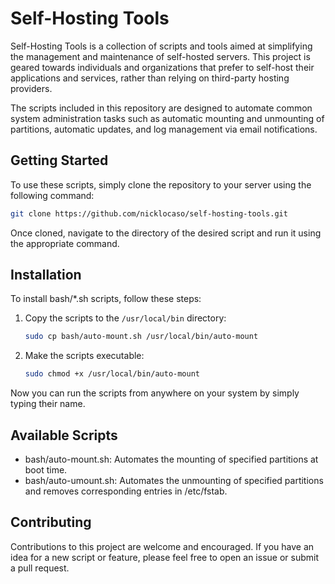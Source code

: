 # Self-Hosting Tools

Self-Hosting Tools is a collection of scripts and tools aimed at simplifying the management and maintenance of self-hosted servers. This project is geared towards individuals and organizations that prefer to self-host their applications and services, rather than relying on third-party hosting providers.

The scripts included in this repository are designed to automate common system administration tasks such as automatic mounting and unmounting of partitions, automatic updates, and log management via email notifications.

## Getting Started

To use these scripts, simply clone the repository to your server using the following command:

```bash
git clone https://github.com/nicklocaso/self-hosting-tools.git
```

Once cloned, navigate to the directory of the desired script and run it using the appropriate command.

## Installation

To install bash/\*.sh scripts, follow these steps:

1.  Copy the scripts to the `/usr/local/bin` directory:

    ```bash
    sudo cp bash/auto-mount.sh /usr/local/bin/auto-mount
    ```

2.  Make the scripts executable:

    ```bash
    sudo chmod +x /usr/local/bin/auto-mount
    ```

Now you can run the scripts from anywhere on your system by simply typing their name.

## Available Scripts

- bash/auto-mount.sh: Automates the mounting of specified partitions at boot time.
- bash/auto-umount.sh: Automates the unmounting of specified partitions and removes corresponding entries in /etc/fstab.

## Contributing

Contributions to this project are welcome and encouraged. If you have an idea for a new script or feature, please feel free to open an issue or submit a pull request.
